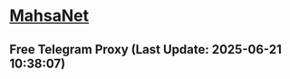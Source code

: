 
# [MahsaNet](https://t.me/mahsa_net)
## Free Telegram Proxy (Last Update: 2025-06-21 10:38:07)

    